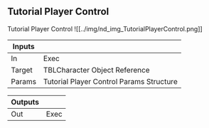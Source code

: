 ## Tutorial Player Control
Tutorial Player Control
![[../img/nd_img_TutorialPlayerControl.png]]

|Inputs||
|--|--|
| In | Exec |
| Target | TBLCharacter Object Reference |
| Params | Tutorial Player Control Params Structure |

|Outputs||
|--|--|
| Out | Exec |
